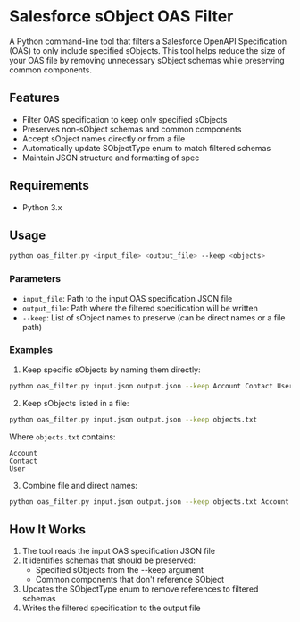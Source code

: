 # Salesforce sObject OAS Filter

A Python command-line tool that filters a Salesforce OpenAPI Specification (OAS) to only include specified sObjects. This tool helps reduce the size of your OAS file by removing unnecessary sObject schemas while preserving common components.

## Features

- Filter OAS specification to keep only specified sObjects
- Preserves non-sObject schemas and common components
- Accept sObject names directly or from a file
- Automatically update SObjectType enum to match filtered schemas
- Maintain JSON structure and formatting of spec

## Requirements

- Python 3.x

## Usage

```bash
python oas_filter.py <input_file> <output_file> --keep <objects>
```

### Parameters

- `input_file`: Path to the input OAS specification JSON file
- `output_file`: Path where the filtered specification will be written
- `--keep`: List of sObject names to preserve (can be direct names or a file path)

### Examples

1. Keep specific sObjects by naming them directly:
```bash
python oas_filter.py input.json output.json --keep Account Contact User
```

2. Keep sObjects listed in a file:
```bash
python oas_filter.py input.json output.json --keep objects.txt
```

Where `objects.txt` contains:
```
Account
Contact
User
```

3. Combine file and direct names:
```bash
python oas_filter.py input.json output.json --keep objects.txt Account Contact
```

## How It Works

1. The tool reads the input OAS specification JSON file
2. It identifies schemas that should be preserved:
   - Specified sObjects from the --keep argument
   - Common components that don't reference SObject
3. Updates the SObjectType enum to remove references to filtered schemas
4. Writes the filtered specification to the output file
